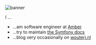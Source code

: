 ![banner](https://user-images.githubusercontent.com/749025/87358473-35501c00-c566-11ea-8306-41b72db16e65.png)

I ...
* ...am software engineer at [Amber](https://driveamber.com)
* ...try to maintain [the Symfony docs](https://github.com/symfony/symfony-docs)
* ...blog very occasionally on [wouterj.nl](https://wouterj.nl)
